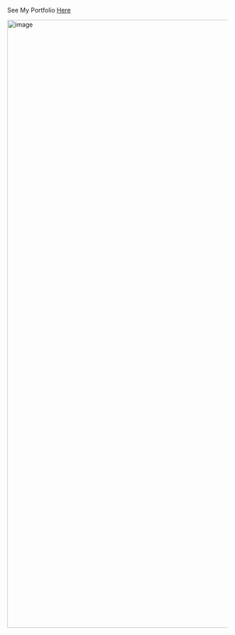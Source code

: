 See My Portfolio [Here](https://deomadingu.netlify.app/)

<img width="1388" alt="image" src="https://user-images.githubusercontent.com/66809588/175646657-0804d555-f9e6-47b0-af2e-d80cd01e73e0.png">
